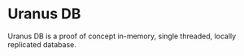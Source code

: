 # Uranus DB

Uranus DB is a proof of concept in-memory, single threaded, locally replicated database.

